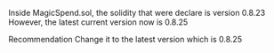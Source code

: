 Inside MagicSpend.sol, 
the solidity that were declare is version 0.8.23
However, the latest current version now is 0.8.25

Recommendation
Change it to the latest version which is 0.8.25
